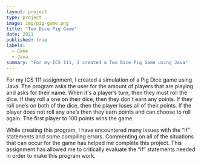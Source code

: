 ```yaml
---
layout: project
type: project
image: img/pig-game.png
title: "Two Dice Pig Game"
date: 2021
published: true
labels:
  - Game
  - Java
summary: "For my ICS 111, I created a Two Dice Pig Game using Java"
---
```

For my ICS 111 assignment, I created a simulation of a Pig Dice game using Java. The program asks the user for the amount of players that are playing and asks for their name. When it's a player’s turn, then they must roll the dice. If they roll a one on their dice, then they don't earn any points. If they roll one’s on both of the dice, then the player loses all of their points. If the player does not roll any one’s then they earn points and can choose to roll again. The first player to 100 points wins the game. 

While creating this program, I have encountered many issues with the “if” statements and some compiling errors. Commenting on all of the situations that can occur for the game has helped me complete this project. This assignment has allowed me to critically evaluate the “if” statements needed in order to make this program work. 

